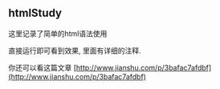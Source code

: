 ## htmlStudy

这里记录了简单的html语法使用

直接运行即可看到效果, 里面有详细的注释.

你还可以看这篇文章
[http://www.jianshu.com/p/3bafac7afdbf](http://www.jianshu.com/p/3bafac7afdbf)
